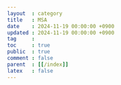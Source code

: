 ```yaml
---
layout  : category
title   : MSA
date    : 2024-11-19 00:00:00 +0900
updated : 2024-11-19 00:00:00 +0900
tag     : 
toc     : true
public  : true
comment : false
parent  : [[/index]]
latex   : false
---
```


